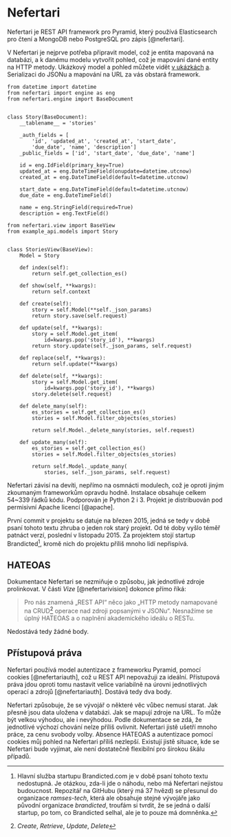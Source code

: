 Nefertari
=========

Nefertari je REST API framework pro Pyramid, který používá Elasticsearch pro čtení a MongoDB nebo PostgreSQL pro zápis [@nefertari].

V Nefertari je nejprve potřeba připravit model, což je entita mapovaná na databázi, a k danému modelu vytvořit pohled, což je mapování dané entity na HTTP metody. Ukázkový model a pohled můžete vidět [v ukázkách](#code:nefertarimodel) [a](#code:nefertariview). Serializaci do JSONu a mapování na URL za vás obstará framework.

```{caption="{#code:nefertarimodel}Příklad použití z dokumentace Nefertari (model) \autocite{nefertarimodel}" .python}
from datetime import datetime
from nefertari import engine as eng
from nefertari.engine import BaseDocument


class Story(BaseDocument):
    __tablename__ = 'stories'

    _auth_fields = [
        'id', 'updated_at', 'created_at', 'start_date',
        'due_date', 'name', 'description']
    _public_fields = ['id', 'start_date', 'due_date', 'name']

    id = eng.IdField(primary_key=True)
    updated_at = eng.DateTimeField(onupdate=datetime.utcnow)
    created_at = eng.DateTimeField(default=datetime.utcnow)

    start_date = eng.DateTimeField(default=datetime.utcnow)
    due_date = eng.DateTimeField()

    name = eng.StringField(required=True)
    description = eng.TextField()
```

```{caption="{#code:nefertariview}Příklad použití z dokumentace Nefertari (pohled) \autocite{nefertariview}" .python}
from nefertari.view import BaseView
from example_api.models import Story


class StoriesView(BaseView):
    Model = Story

    def index(self):
        return self.get_collection_es()

    def show(self, **kwargs):
        return self.context

    def create(self):
        story = self.Model(**self._json_params)
        return story.save(self.request)

    def update(self, **kwargs):
        story = self.Model.get_item(
            id=kwargs.pop('story_id'), **kwargs)
        return story.update(self._json_params, self.request)

    def replace(self, **kwargs):
        return self.update(**kwargs)

    def delete(self, **kwargs):
        story = self.Model.get_item(
            id=kwargs.pop('story_id'), **kwargs)
        story.delete(self.request)

    def delete_many(self):
        es_stories = self.get_collection_es()
        stories = self.Model.filter_objects(es_stories)

        return self.Model._delete_many(stories, self.request)

    def update_many(self):
        es_stories = self.get_collection_es()
        stories = self.Model.filter_objects(es_stories)

        return self.Model._update_many(
            stories, self._json_params, self.request)
```

Nefertari závisí na devíti, nepřímo na osmnácti modulech, což je oproti jiným zkoumaným frameworkům opravdu hodně.
Instalace obsahuje celkem 54~339 řádků kódu. Podporován je Python 2 i 3. Projekt je distribuován pod permisivní Apache licencí [@apache].

První commit v projektu se datuje na březen 2015, jedná se tedy v době psaní tohoto textu zhruba o jeden rok starý projekt.
Od té doby vyšlo téměř patnáct verzí, poslední v listopadu 2015. Za projektem stojí startup Brandicted[^brandicted], kromě nich do projektu příliš mnoho lidí nepřispívá.

[^brandicted]: Hlavní služba startupu Brandicted.com je v době psaní tohoto textu nedostupná. Je otázkou, zda-li jde o náhodu, nebo má Nefertari nejistou budoucnost. Repozitář na GitHubu (který má 37 hvězd) se přesunul do organizace *ramses-tech*, která ale obsahuje stejné vývojáře jako původní organizace *brandicted*, troufám si tvrdit, že se jedná o další startup, po tom, co Brandicted selhal, ale je to pouze má domněnka.

HATEOAS
-------

Dokumentace Nefertari se nezmiňuje o způsobu, jak jednotlivé zdroje prolinkovat.
V části *Vize* [@nefertarivision] dokonce přímo říká:

> Pro nás znamená „REST API“ něco jako „HTTP metody namapované na CRUD[^crud] operace nad zdroji popsanými v JSONu“.
> Nesnažíme se úplný HATEOAS a o naplnění akademického ideálu o RESTu.

Nedostává tedy žádné body.

[^crud]: *Create*, *Retrieve*, *Update*, *Delete*

Přístupová práva
----------------

Nefertari používá model autentizace z frameworku Pyramid, pomocí cookies [@nefertariauth], což u REST API nepovažuji za ideální. Přístupová práva jdou oproti tomu nastavit velice variabilně na úrovni jednotlivých operací a zdrojů [@nefertariauth]. Dostává tedy dva body.

Nefertari způsobuje, že se vývojář o některé věc vůbec nemusí starat. Jak přesně jsou data uložena v databázi. Jak se mapují zdroje na URL. To může být velkou výhodou, ale i nevýhodou. Podle dokumentace se zdá, že jednotlivé výchozí chování nelze příliš ovlivnit. Nefertari jistě ušetří mnoho práce, za cenu svobody volby. Absence HATEOAS a autentizace pomocí cookies můj pohled na Nefertari příliš nezlepší. Existují jistě situace, kde se Nefertari bude vyjímat, ale není dostatečně flexibilní pro širokou škálu případů.
